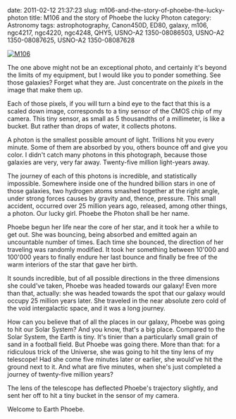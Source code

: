 date: 2011-02-12 21:37:23
slug: m106-and-the-story-of-phoebe-the-lucky-photon
title: M106 and the story of Phoebe the lucky Photon
category: Astronomy
tags: astrophotography, Canon450D, ED80, galaxy, m106, ngc4217, ngc4220, ngc4248, QHY5, USNO-A2 1350-08086503, USNO-A2 1350-08087625, USNO-A2 1350-08087628

[![][1]][1]

The one above might not be an exceptional photo, and certainly it's beyond the
limits of my equipment, but I would like you to ponder something. See those
galaxies? Forget what they are. Just concentrate on the _pixels_ in the image
that make them up.

Each of those pixels, if you will turn a bind eye to the fact that this is a
scaled down image, corresponds to a tiny sensor of the CMOS chip of my camera.
This tiny sensor, as small as 5 thousandths of a millimeter, is like a bucket.
But rather than drops of water, it collects photons.

A photon is the smallest possible amount of light. Trillions hit you every
minute. Some of them are absorbed by you, others bounce off and give you color.
I didn't catch many photons in this photograph, because those galaxies are
very, very far away. Twenty-five million light-years away.

The journey of each of this photons is incredible, and statistically
impossible. Somewhere inside one of the hundred billion stars in one of those
galaxies, two hydrogen atoms smashed together at the right angle, under strong
forces causes by gravity and, thence, pressure. This small accident, occurred
over 25 million years ago, released, among other things, a photon. Our lucky
girl. Phoebe the Photon shall be her name.

Phoebe begun her life near the core of her star, and it took her a while to get
out. She was bouncing, being absorbed and emitted again an uncountable number
of times. Each time she bounced, the direction of her traveling was randomly
modified. It took her something between 10'000 and 100'000 years to finally
endure her last bounce and finally be free of the warm interiors of the star
that gave her birth.

It sounds incredible, but of all possible directions in the three dimensions
she could've taken, Phoebe was headed towards our galaxy! Even more than that,
actually: she was headed towards the spot that our galaxy would occupy 25
million years later. She traveled in the near absolute zero cold of the void
intergalactic space, and it was a long journey.

How can you believe that of all the places in our galaxy, Phoebe was going to
hit our Solar System? And you know, that's a big place. Compared to the Solar
System, the Earth is tiny. It's tinier than a particularly small grain of sand
in a football field. But Phoebe was going there. More than that: for a
ridiculous trick of the Universe, she was going to hit the tiny lens of my
telescope! Had she come five minutes later or earlier, she would've hit the
ground next to it. And what are five minutes, when she's just completed a
journey of twenty-five million years?

The lens of the telescope has deflected Phoebe's trajectory slightly, and sent
her off to hit a tiny bucket in the sensor of my camera.

Welcome to Earth Phoebe.

[1]: |filename|/images/2011_m106.jpg "M106"
